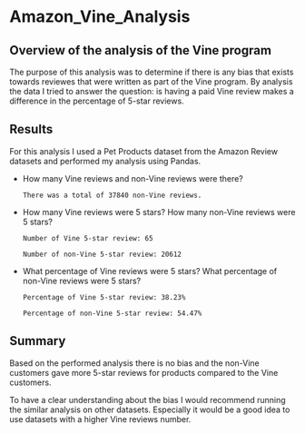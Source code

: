 # Amazon_Vine_Analysis

## Overview of the analysis of the Vine program

The purpose of this analysis was to determine if there is any bias that exists towards reviewes that were written as part of the Vine program. By analysis the data I tried to answer the question: is having a paid Vine review makes a difference in the percentage of 5-star reviews. 

## Results

For this analysis I used a Pet Products dataset from the Amazon Review datasets and performed my analysis using Pandas. 

* How many Vine reviews and non-Vine reviews were there?
      
      There was a total of 37840 non-Vine reviews.

* How many Vine reviews were 5 stars? How many non-Vine reviews were 5 stars?

      Number of Vine 5-star review: 65
      
      Number of non-Vine 5-star review: 20612

* What percentage of Vine reviews were 5 stars? What percentage of non-Vine reviews were 5 stars?

      Percentage of Vine 5-star review: 38.23%
      
      Percentage of non-Vine 5-star review: 54.47%

## Summary

Based on the performed analysis there is no bias and the non-Vine customers gave more 5-star reviews for products compared to the Vine customers. 

To have a clear understanding about the bias I would recommend running the similar analysis on other datasets. Especially it would be a good idea to use datasets with a higher Vine reviews number. 
